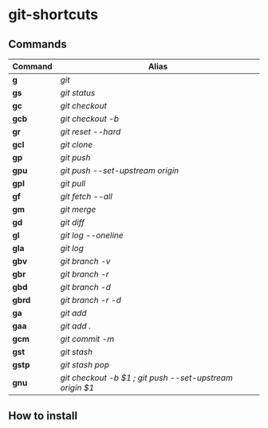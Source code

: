 # git-shortcuts

## Commands
| Command  | Alias |
| -------- | ----- |
| **g**    | *git* |
| **gs**   | *git status* |
| **gc**   | *git checkout* |
| **gcb**  | *git checkout -b* |
| **gr**   | *git reset --hard* |
| **gcl**  | *git clone* |
| **gp**   | *git push* |
| **gpu**  | *git push --set-upstream origin* |
| **gpl**  | *git pull* |
| **gf**   | *git fetch --all* |
| **gm**   | *git merge* |
| **gd**   | *git diff* |
| **gl**   | *git log --oneline* |
| **gla**  | *git log* |
| **gbv**  | *git branch -v* |
| **gbr**  | *git branch -r* |
| **gbd**  | *git branch -d* |
| **gbrd** | *git branch -r -d* |
| **ga**   | *git add* |
| **gaa**  | *git add .* |
| **gcm**  | *git commit -m* |
| **gst**  | *git stash* |
| **gstp** | *git stash pop* |
| **gnu**  | *git checkout -b $1 ; git push --set-upstream origin $1* |

## How to install